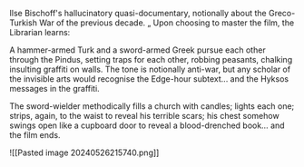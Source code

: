 
Ilse Bischoff's hallucinatory quasi-documentary, notionally about the Greco-Turkish War of the previous decade.    „
Upon choosing to master the film, the Librarian learns:

A hammer-armed Turk and a sword-armed Greek pursue each other through the Pindus, setting traps for each other, robbing peasants, chalking insulting graffiti on walls. The tone is notionally anti-war, but any scholar of the invisible arts would recognise the Edge-hour subtext... and the Hyksos messages in the graffiti.

The sword-wielder methodically fills a church with candles; lights each one; strips, again, to the waist to reveal his terrible scars; his chest somehow swings open like a cupboard door to reveal a blood-drenched book… and the film ends.

![[Pasted image 20240526215740.png]]